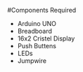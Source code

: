 #Components Required

* Arduino UNO
* Breadboard
* 16x2 Cristel Display
* Push Buttens
* LEDs
* Jumpwire
